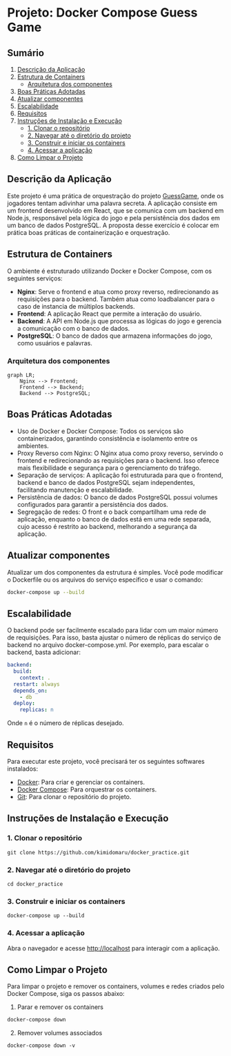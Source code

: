 # Projeto: Docker Compose Guess Game

## Sumário
1. [Descrição da Aplicação](#descrição-da-aplicação)
2. [Estrutura de Containers](#estrutura-de-containers)
    - [Arquitetura dos componentes](#arquitetura-dos-componentes)
3. [Boas Práticas Adotadas](#boas-práticas-adotadas)
4. [Atualizar componentes](#atualizar-componentes)
5. [Escalabilidade](#escalabilidade)
6. [Requisitos](#requisitos)
7. [Instruções de Instalação e Execução](#instruções-de-instalação-e-execução)
    - [1. Clonar o repositório](#1-clonar-o-repositório)
    - [2. Navegar até o diretório do projeto](#2-navegar-até-o-diretório-do-projeto)
    - [3. Construir e iniciar os containers](#3-construir-e-iniciar-os-containers)
    - [4. Acessar a aplicação](#4-acessar-a-aplicação)
8. [Como Limpar o Projeto](#como-limpar-o-projeto)
## Descrição da Aplicação

Este projeto é uma prática de orquestração do projeto [GuessGame](https://github.com/fams/guess_game), onde os jogadores tentam adivinhar uma palavra secreta. A aplicação consiste em um frontend desenvolvido em React, que se comunica com um backend em Node.js, responsável pela lógica do jogo e pela persistência dos dados em um banco de dados PostgreSQL. A proposta desse exercício é colocar em prática boas práticas de containerização e orquestração.

## Estrutura de Containers

O ambiente é estruturado utilizando Docker e Docker Compose, com os seguintes serviços:

- **Nginx**: Serve o frontend e atua como proxy reverso, redirecionando as requisições para o backend. Também atua como loadbalancer para o caso de instancia de múltiplos backends.
- **Frontend**: A aplicação React que permite a interação do usuário.
- **Backend**: A API em Node.js que processa as lógicas do jogo e gerencia a comunicação com o banco de dados.
- **PostgreSQL**: O banco de dados que armazena informações do jogo, como usuários e palavras.

### Arquitetura dos componentes

```mermaid
graph LR;
    Nginx --> Frontend;
    Frontend --> Backend;
    Backend --> PostgreSQL;
```

## Boas Práticas Adotadas
- Uso de Docker e Docker Compose: Todos os serviços são containerizados, garantindo consistência e isolamento entre os ambientes.
- Proxy Reverso com Nginx: O Nginx atua como proxy reverso, servindo o frontend e redirecionando as requisições para o backend. Isso oferece mais flexibilidade e segurança para o gerenciamento do tráfego.
- Separação de serviços: A aplicação foi estruturada para que o frontend, backend e banco de dados PostgreSQL sejam independentes, facilitando manutenção e escalabilidade.
- Persistência de dados: O banco de dados PostgreSQL possui volumes configurados para garantir a persistência dos dados.
- Segregação de redes: O front e o back compartilham uma rede de aplicação, enquanto o banco de dados está em uma rede separada, cujo acesso é restrito ao backend, melhorando a segurança da aplicação.

## Atualizar componentes

Atualizar um dos componentes da estrutura é simples. Você pode modificar o Dockerfile ou os arquivos do serviço específico e usar o comando:

```bash
docker-compose up --build
```

## Escalabilidade 
O backend pode ser facilmente escalado para lidar com um maior número de requisições. Para isso, basta ajustar o número de réplicas do serviço de backend no arquivo docker-compose.yml. Por exemplo, para escalar o backend, basta adicionar:

```yaml
backend:
  build:
    context: .
  restart: always
  depends_on:
    - db
  deploy:
    replicas: n
```
Onde `n` é o número de réplicas desejado.

## Requisitos

Para executar este projeto, você precisará ter os seguintes softwares instalados:

- [Docker](https://docs.docker.com/engine/install/): Para criar e gerenciar os containers.
- [Docker Compose](https://docs.docker.com/compose/install/): Para orquestrar os containers.
- [Git](https://git-scm.com/book/en/v2/Getting-Started-Installing-Git): Para clonar o repositório do projeto.


## Instruções de Instalação e Execução

### 1. Clonar o repositório

```shell
git clone https://github.com/kimidomaru/docker_practice.git
```

### 2. Navegar até o diretório do projeto

```shell
cd docker_practice
```

### 3. Construir e iniciar os containers

```shell
docker-compose up --build
```

### 4. Acessar a aplicação

Abra o navegador e acesse [http://localhost](http://localhost) para interagir com a aplicação.

## Como Limpar o Projeto
Para limpar o projeto e remover os containers, volumes e redes criados pelo Docker Compose, siga os passos abaixo:

1. Parar e remover os containers
```bash
docker-compose down
```

2. Remover volumes associados
```
docker-compose down -v
```
